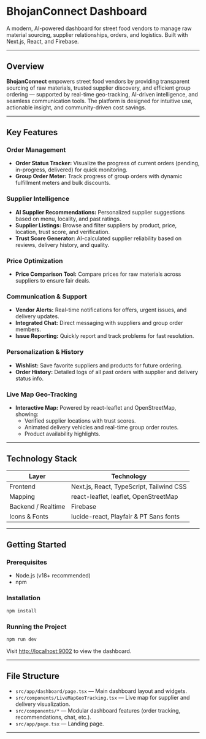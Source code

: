 # BhojanConnect Dashboard

A modern, AI-powered dashboard for street food vendors to manage raw material sourcing, supplier relationships, orders, and logistics. Built with Next.js, React, and Firebase.

---

## Overview

**BhojanConnect** empowers street food vendors by providing transparent sourcing of raw materials, trusted supplier discovery, and efficient group ordering — supported by real-time geo-tracking, AI-driven intelligence, and seamless communication tools. The platform is designed for intuitive use, actionable insight, and community-driven cost savings.

---

## Key Features

### Order Management
- **Order Status Tracker:** Visualize the progress of current orders (pending, in-progress, delivered) for quick monitoring.
- **Group Order Meter:** Track progress of group orders with dynamic fulfillment meters and bulk discounts.

### Supplier Intelligence
- **AI Supplier Recommendations:** Personalized supplier suggestions based on menu, locality, and past ratings.
- **Supplier Listings:** Browse and filter suppliers by product, price, location, trust score, and verification.
- **Trust Score Generator:** AI-calculated supplier reliability based on reviews, delivery history, and quality.

### Price Optimization
- **Price Comparison Tool:** Compare prices for raw materials across suppliers to ensure fair deals.

### Communication & Support
- **Vendor Alerts:** Real-time notifications for offers, urgent issues, and delivery updates.
- **Integrated Chat:** Direct messaging with suppliers and group order members.
- **Issue Reporting:** Quickly report and track problems for fast resolution.

### Personalization & History
- **Wishlist:** Save favorite suppliers and products for future ordering.
- **Order History:** Detailed logs of all past orders with supplier and delivery status info.

### Live Map Geo-Tracking
- **Interactive Map:** Powered by react-leaflet and OpenStreetMap, showing:
  - Verified supplier locations with trust scores.
  - Animated delivery vehicles and real-time group order routes.
  - Product availability highlights.

---

## Technology Stack

| Layer             | Technology                               |
|-------------------|----------------------------------------|
| Frontend          | Next.js, React, TypeScript, Tailwind CSS |
| Mapping           | react-leaflet, leaflet, OpenStreetMap  |
| Backend / Realtime | Firebase                              |
| Icons & Fonts     | lucide-react, Playfair & PT Sans fonts |

---
## Getting Started

### Prerequisites

- Node.js (v18+ recommended)
- npm

### Installation

```bash
npm install
```

### Running the Project

```bash
npm run dev
```

Visit [http://localhost:9002](http://localhost:9002) to view the dashboard.

---

## File Structure

- `src/app/dashboard/page.tsx` — Main dashboard layout and widgets.
- `src/components/LiveMapGeoTracking.tsx` — Live map for supplier and delivery visualization.
- `src/components/*` — Modular dashboard features (order tracking, recommendations, chat, etc.).
- `src/app/page.tsx` — Landing page.

---


